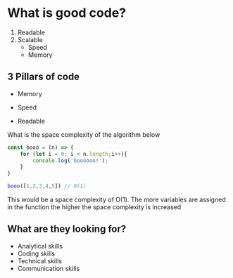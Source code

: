 # What is good code?

1. Readable
2. Scalable
   - Speed
   - Memory

## 3 Pillars of code

- Memory

- Speed

- Readable

What is the space complexity of the algorithm below

```js
const booo = (n) => {
    for (let i = 0; i < n.length;i++){
        console.log('boooooo!');
    }
}

booo([1,2,3,4,5]) // 0(1)
```

This would be a space complexity of O(1). The more variables are assigned in the function the higher the space complexity is increased

## What are they looking for?

- Analytical skills
- Coding skills
- Technical skills
- Communication skills
